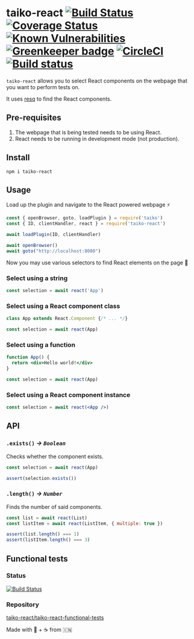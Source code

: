 # taiko-react [![Build Status](https://travis-ci.org/taiko-react/taiko-react.svg?branch=master)](https://travis-ci.org/taiko-react/taiko-react) [![Coverage Status](https://coveralls.io/repos/github/taiko-react/taiko-react/badge.svg?branch=master)](https://coveralls.io/github/taiko-react/taiko-react?branch=master) [![Known Vulnerabilities](https://snyk.io/test/github/tkshnwesper/taiko-react/badge.svg?targetFile=package.json)](https://snyk.io/test/github/tkshnwesper/taiko-react?targetFile=package.json) [![Greenkeeper badge](https://badges.greenkeeper.io/taiko-react/taiko-react.svg)](https://greenkeeper.io/) [![CircleCI](https://circleci.com/gh/taiko-react/taiko-react.svg?style=svg)](https://circleci.com/gh/taiko-react/taiko-react) [![Build status](https://ci.appveyor.com/api/projects/status/0f7gj7eedpp7g5ai?svg=true)](https://ci.appveyor.com/project/tkshnwesper/taiko-react)

`taiko-react` allows you to select React components on the webpage that you want to perform tests on.

It uses [resq](https://github.com/baruchvlz/resq) to find the React components.

## Pre-requisites

1. The webpage that is being tested needs to be using React.
2. React needs to be running in development mode (not production).

## Install

```Shell
npm i taiko-react
```

## Usage

Load up the plugin and navigate to the React powered webpage ⚡️

```js
const { openBrowser, goto, loadPlugin } = require('taiko')
const { ID, clientHandler, react } = require('taiko-react')

await loadPlugin(ID, clientHandler)

await openBrowser()
await goto("http://localhost:8080")
```

Now you may use various selectors to find React elements on the page 🔎

### Select using a **string**

```js
const selection = await react('App')
```

### Select using a **React component class**

```jsx
class App extends React.Component {/* ... */}

const selection = await react(App)
```

### Select using a **function**

```jsx
function App() {
  return <div>Hello world!</div>
}

const selection = await react(App)
```

### Select using a **React component instance**

```jsx
const selection = await react(<App />)
```

## API

### `.exists()` _-> `Boolean`_

Checks whether the component exists.

```jsx
const selection = await react(App)

assert(selection.exists())
```

### `.length()` _-> `Number`_

Finds the number of said components.

```jsx
const list = await react(List)
const listItem = await react(ListItem, { multiple: true })

assert(list.length() === 1)
assert(listItem.length() === 3)
```

## Functional tests

### Status

[![Build Status](https://travis-ci.org/taiko-react/taiko-react-functional-tests.svg?branch=master)](https://travis-ci.org/taiko-react/taiko-react-functional-tests)

### Repository

[taiko-react/taiko-react-functional-tests](https://github.com/taiko-react/taiko-react-functional-tests)

Made with 💟 + ☕️ from 🇮🇳
